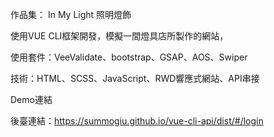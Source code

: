 作品集： In My Light 照明燈飾

使用VUE CLI框架開發，模擬一間燈具店所製作的網站，

使用套件：VeeValidate、bootstrap、GSAP、AOS、Swiper

技術：HTML、SCSS、JavaScript、RWD響應式網站、API串接

<a herf="https://summogiu.github.io/vue-cli-api/dist/#/frontPage">Demo連結</a>

後臺連結：https://summogiu.github.io/vue-cli-api/dist/#/login
